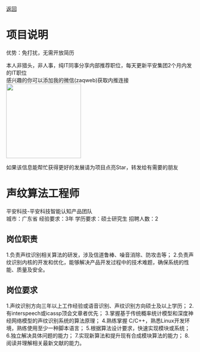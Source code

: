 [返回](../../)

# 项目说明

优势：免打扰，无需开放简历

本人非猎头，非人事，纯IT同事分享内部推荐职位，每天更新平安集团2个月内发的IT职位  
感兴趣的你可以添加我的微信(zaqweb)获取内推连接  
<img src="https://github.com/zaqweb/PA-IT-JOBS/blob/master/WechatICode.jpeg"  height="200" width="200">

如果该信息能帮忙获得更好的发展请为项目点亮Star，转发给有需要的朋友

# 声纹算法工程师
平安科技-平安科技智能认知产品团队  
城市：广东省 经验要求：3年 学历要求：硕士研究生  招聘人数：2

## 岗位职责
1.负责声纹识别相关算法的研发，涉及信道鲁棒、噪音消除、防攻击等； 
2.负责声纹识别内核的开发和优化，能够解决产品开发过程中的技术难题，确保系统的性能、质量及安全。

## 岗位要求
1.声纹识别方向三年以上工作经验或语音识别、声纹识别方向硕士及以上学历； 
2.有interspeech或icassp顶会文章者优先； 
3.掌握基于传统概率统计模型和深度神经网络模型的声纹识别系统的算法原理；
4.熟练掌握 C/C++，熟悉Linux开发环境，熟练使用至少一种脚本语言；
5.根据算法设计要求，快速实现模块或系统；
6.独立解决具体问题的能力；
7.实现新算法和提升现有合成模块算法的能力；
8.阅读并理解相关最新文献的能力。




